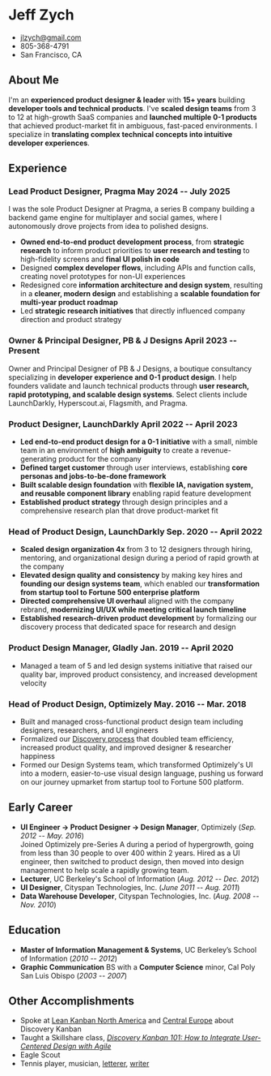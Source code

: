 # Jeff Zych

- jlzych@gmail.com
- 805-368-4791
- San Francisco, CA

## About Me

I'm an **experienced product designer & leader** with **15+ years** building **developer tools and technical products**. I've **scaled design teams** from 3 to 12 at high-growth SaaS companies and **launched multiple 0-1 products** that achieved product-market fit in ambiguous, fast-paced environments. I specialize in **translating complex technical concepts into intuitive developer experiences**.

## Experience

### **Lead Product Designer**, Pragma <time> May 2024 -- July 2025</time>
I was the sole Product Designer at Pragma, a series B company building a backend game engine for multiplayer and social games, where I autonomously drove projects from idea to polished designs.

- **Owned end-to-end product development process**, from **strategic research** to inform product priorities to **user research and testing** to high-fidelity screens and **final UI polish in code**
- Designed **complex developer flows**, including APIs and function calls, creating novel prototypes for non-UI experiences
- Redesigned core **information architecture and design system**, resulting in a **cleaner, modern design** and establishing a **scalable foundation for multi-year product roadmap**
- Led **strategic research initiatives** that directly influenced company direction and product strategy

### Owner & Principal Designer, PB & J Designs <time>April 2023 -- Present</time>

Owner and Principal Designer of PB & J Designs, a boutique consultancy specializing in **developer experience and 0-1 product design**. I help founders validate and launch technical products through **user research, rapid prototyping, and scalable design systems**. Select clients include LaunchDarkly, Hyperscout.ai, Flagsmith, and Pragma.

### **Product Designer**, LaunchDarkly <time>April 2022 -- April 2023</time>

- **Led end-to-end product design for a 0-1 initiative** with a small, nimble team in an environment of **high ambiguity** to create a revenue-generating product for the company
- **Defined target customer** through user interviews, establishing **core personas and jobs-to-be-done framework**
- **Built scalable design foundation** with **flexible IA, navigation system, and reusable component library** enabling rapid feature development
- **Established product strategy** through design principles and a comprehensive research plan that drove product-market fit

### **Head of Product Design**, LaunchDarkly <time>Sep. 2020 -- April 2022</time>

- **Scaled design organization 4x** from 3 to 12 designers through hiring, mentoring, and organizational design during a period of rapid growth at the company
- **Elevated design quality and consistency** by making key hires and **founding our design systems team**, which enabled our **transformation from startup tool to Fortune 500 enterprise platform**
- **Directed comprehensive UI overhaul** aligned with the company rebrand, **modernizing UI/UX while meeting critical launch timeline**
- **Established research-driven product development** by formalizing our discovery process that dedicated space for research and design

### **Product Design Manager**, Gladly <time>Jan. 2019 -- April 2020</time>

- Managed a team of 5 and led design systems initiative that raised our quality bar, improved product consistency, and increased development velocity

### **Head of Product Design**, Optimizely <time>May. 2016 -- Mar. 2018</time>

- Built and managed cross-functional product design team including designers, researchers, and UI engineers
- Formalized our [Discovery process](http://jlzych.com/2016/07/17/discovery-kanban-at-optimizely/) that doubled team efficiency, increased product quality, and improved designer & researcher happiness
- Formed our Design Systems team, which transformed Optimizely's UI into a modern, easier-to-use visual design language, pushing us forward on our journey upmarket from startup tool to Fortune 500 platform.

## Early Career

- **UI Engineer → Product Designer → Design Manager**, Optimizely (<time>*Sep. 2012 -- May. 2016*</time>)<br />
  Joined Optimizely pre-Series A during a period of hypergrowth, going from less than 30 people to over 400 within 2 years. Hired as a UI engineer, then switched to product design, then moved into design management to help scale a rapidly growing team.
- **Lecturer**, UC Berkeley's School of Information (<time>*Aug. 2012 -- Dec. 2012*</time>)
- **UI Designer**, Cityspan Technologies, Inc. (<time>*June 2011 -- Aug. 2011*</time>)
- **Data Warehouse Developer**, Cityspan Technologies, Inc. (<time>*Aug. 2008 -- Nov. 2010*</time>)

## Education

- **Master of Information Management & Systems**, UC Berkeley’s School of Information (*2010 -- 2012*)
- **Graphic Communication** BS with a **Computer Science** minor, Cal Poly San Luis Obispo (*2003 -- 2007*)

## Other Accomplishments

- Spoke at [Lean Kanban North America](https://www.youtube.com/watch?v=y8Ns5bdg0oo&list=PLVsUnwOzPqiSz8D0WYoUkKxZzzbmM0pPY&index=14) and [Central Europe](http://jlzych.com/2017/11/26/my-talk-at-lean-kanban-central-europe-2017/) about Discovery Kanban
- Taught a Skillshare class, [_Discovery Kanban 101: How to Integrate User-Centered Design with Agile_](https://www.skillshare.com/classes/Discovery-Kanban-101-How-to-Integrate-User-Centered-Design-with-Agile/677077315?teacherRef=748023&via=teacher-referral&utm_campaign=teacher-referral&utm_source=ShortUrl&utm_medium=teacher-referral)
- Eagle Scout
- Tennis player, musician, [letterer](http://jlzych.com/2017/10/29/my-progress-with-hand-lettering/), [writer](http://jlzych.com/writing)
